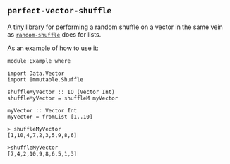 ## `perfect-vector-shuffle`

A tiny library for performing a random shuffle on a vector in the same vein as [`random-shuffle`](http://hackage.haskell.org/package/random-shuffle-0.0.4) does for lists.

As an example of how to use it:
```
module Example where
 
import Data.Vector
import Immutable.Shuffle

shuffleMyVector :: IO (Vector Int)
shuffleMyVector = shuffleM myVector

myVector :: Vector Int
myVector = fromList [1..10]
```

```
> shuffleMyVector
[1,10,4,7,2,3,5,9,8,6]

>shuffleMyVector
[7,4,2,10,9,8,6,5,1,3]
```
